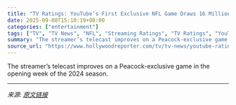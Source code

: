 ```yaml
---
title: "TV Ratings: YouTube’s First Exclusive NFL Game Draws 16 Million U.S. Viewers"
date: 2025-09-08T15:10:19+08:00
categories: ["entertainment"]
tags: ["TV", "TV News", "NFL", "Streaming Ratings", "TV Ratings", "YouTube"]
summary: "The streamer’s telecast improves on a Peacock-exclusive game in the opening week of the 2024 season."
source_url: "https://www.hollywoodreporter.com/tv/tv-news/youtube-ratings-nfl-brazil-game-1236364984/"
---
```


The streamer’s telecast improves on a Peacock-exclusive game in the opening week of the 2024 season.

---

*来源: [原文链接](https://www.hollywoodreporter.com/tv/tv-news/youtube-ratings-nfl-brazil-game-1236364984/)*
